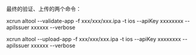 最终的验证、上传的两个命令：

xcrun altool --validate-app -f xxx/xxx/xxx.ipa -t ios --apiKey xxxxxxxx --apiIssuer xxxxxx --verbose

xcrun altool --upload-app -f xxx/xxx/xxx.ipa -t ios --apiKey xxxxxxxx --apiIssuer xxxxxx --verbose
